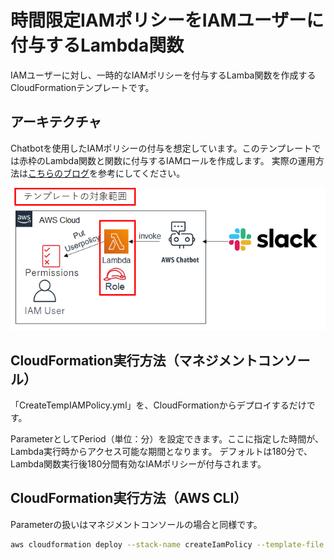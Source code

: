# 時間限定IAMポリシーをIAMユーザーに付与するLambda関数

IAMユーザーに対し、一時的なIAMポリシーを付与するLamba関数を作成するCloudFormationテンプレートです。

## アーキテクチャ

Chatbotを使用したIAMポリシーの付与を想定しています。このテンプレートでは赤枠のLambda関数と関数に付与するIAMロールを作成します。
実際の運用方法は[こちらのブログ](https://fu3ak1.hatenablog.com/)を参考にしてください。

![](./images/Architecture.png)

## CloudFormation実行方法（マネジメントコンソール）

「CreateTempIAMPolicy.yml」を、CloudFormationからデプロイするだけです。

ParameterとしてPeriod（単位：分）を設定できます。ここに指定した時間が、Lambda実行時からアクセス可能な期間となります。
デフォルトは180分で、Lambda関数実行後180分間有効なIAMポリシーが付与されます。

## CloudFormation実行方法（AWS CLI）

Parameterの扱いはマネジメントコンソールの場合と同様です。

```sh
aws cloudformation deploy --stack-name createIamPolicy --template-file CreateTempIAMPolicy.yml Period=180 --capabilities CAPABILITY_IAM
```